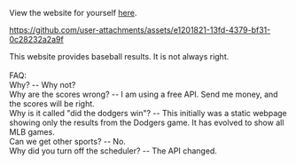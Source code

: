
View the website for yourself [here](https://jonathanharper3.github.io/did-the-dodgers-win).<br>

https://github.com/user-attachments/assets/e1201821-13fd-4379-bf31-0c28232a2a9f

This website provides baseball results. It is not always right. <br>
<br>
FAQ:<br> 
Why? -- Why not?<br>
Why are the scores wrong? -- I am using a free API. Send me money, and the scores will be right.<br>
Why is it called "did the dodgers win"? -- This initially was a static webpage showing only the results from the Dodgers game. It has evolved to show all MLB games.<br>
Can we get other sports? -- No.<br>
Why did you turn off the scheduler? -- The API changed.
